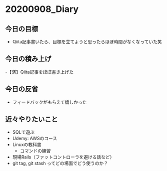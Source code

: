 # 20200908_Diary

## 今日の目標

- Qiita記事書いたら、目標を立てようと思ったらほぼ時間がなくなっていた笑

## 今日の積み上げ

-【済】Qiita記事をほぼ書き上げた

## 今日の反省

- フィードバックがもらえて嬉しかった

## 近々やりたいこと

- SQLで遊ぶ
- Udemy: AWSのコース
- Linuxの教科書
  - コマンドの練習
- 現場Rails（ファットコントローラを避ける話など）
- git tag, git stash ってどの場面でどう使うのか？
